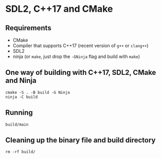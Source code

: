 SDL2, C++17 and CMake
=====================

Requirements
------------

* CMake
* Compiler that supports C++17 (recent version of `g++` or `clang++`)
* SDL2
* ninja (or `make`, just drop the `-GNinja` flag and build with `make`)

One way of building with C++17, SDL2, CMake and Ninja
-----------------------------------------------------

    cmake -S . -B build -G Ninja
    ninja -C build

Running
-------

    build/main

Cleaning up the binary file and build directory
-----------------------------------------------

    rm -rf build/
